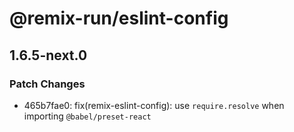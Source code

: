 # @remix-run/eslint-config

## 1.6.5-next.0

### Patch Changes

- 465b7fae0: fix(remix-eslint-config): use `require.resolve` when importing `@babel/preset-react`
